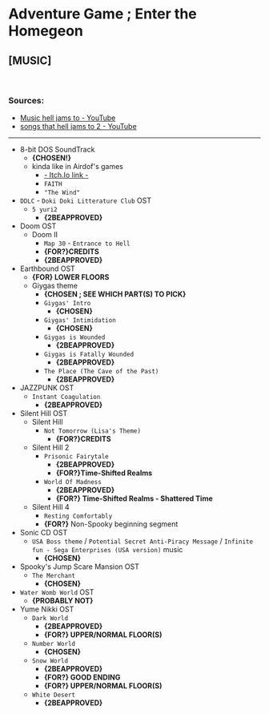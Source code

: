 # Adventure Game ; Enter the Homegeon

## [MUSIC]
&nbsp;

### Sources:
- [Music hell jams to - YouTube](https://www.youtube.com/playlist?list=PLGQ6MqVBs4ShVWKSFTnlHZ7QVadsjpH2f)
- [songs that hell jams to 2 - YouTube](https://www.youtube.com/playlist?list=PLOEY30NLN6FYQA3Td4mgXfSQtH3JhcKFN)

---

- 8-bit DOS SoundTrack
  - **{CHOSEN!}**
  - kinda like in Airdof's games
    - [- Itch.Io link -](https://airdorf.itch.io/)
    - `FAITH`
    - `"The Wind"`
- `DDLC` - `Doki Doki Litterature Club` OST
  - `5 yuri2`
    - **{2BEAPPROVED}**
- Doom OST
  - Doom II
    - `Map 30` - `Entrance to Hell`
    - **{FOR?}CREDITS**
    - **{2BEAPPROVED}**
- Earthbound OST
  - **{FOR} LOWER FLOORS**
  - Giygas theme
    - **{CHOSEN ; SEE WHICH PART(S) TO PICK}**
    - `Giygas' Intro`
      - **{CHOSEN}**
    - `Giygas' Intimidation`
      - **{CHOSEN}**
    - `Giygas is Wounded`
      - **{2BEAPPROVED}**
    - `Giygas is Fatally Wounded`
      - **{2BEAPPROVED}**
    - `The Place (The Cave of the Past)`
      - **{2BEAPPROVED}**
- JAZZPUNK OST
  - `Instant Coagulation`
    - **{2BEAPPROVED}**
- Silent Hill OST
  - Silent Hill
    - `Not Tomorrow (Lisa's Theme)`
      - **{FOR?}CREDITS**
  - Silent Hill 2
    - `Prisonic Fairytale`
      - **{2BEAPPROVED}**
      - **{FOR?}Time-Shifted Realms**
    - `World Of Madness`
      - **{2BEAPPROVED}**
      - **{FOR?} Time-Shifted Realms - Shattered Time**
  - Silent Hill 4
    - `Resting Comfortably`
    - **{FOR?}** Non-Spooky beginning segment
- Sonic CD OST
  - `USA Boss theme` / `Potential Secret Anti-Piracy Message` / `Infinite fun - Sega Enterprises (USA version)` music
    - **{CHOSEN}**
- Spooky's Jump Scare Mansion OST
  - `The Merchant`
    - **{CHOSEN}**
- `Water Womb World` OST
  - **{PROBABLY NOT}**
- Yume Nikki OST
  - `Dark World`
    - **{2BEAPPROVED}**
    - **{FOR?} UPPER/NORMAL FLOOR(S)**
  - `Number World`
    - **{CHOSEN}**
  - `Snow World`
    - **{2BEAPPROVED}**
    - **{FOR?} GOOD ENDING**
    - **{FOR?} UPPER/NORMAL FLOOR(S)**
  - `White Desert`
    - **{2BEAPPROVED}**